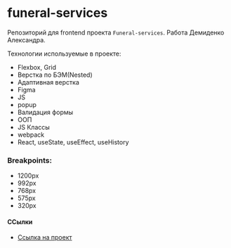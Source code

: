 # funeral-services
Репозиторий для frontend проекта `Funeral-services`.
Работа Демиденко Александра.


Технологии используемые в проекте:
* Flexbox, Grid
* Верстка по БЭМ(Nested)
* Адаптивная верстка
* Figma
* JS
* popup
* Валидация формы
* ООП
* JS Классы
* webpack
* React, useState, useEffect, useHistory


### Breakpoints:
* 1200px
* 992px
* 768px
* 575px
* 320px

#### ССылки
* [Ссылка на проект](http://alvde-site.byethost5.com/)
